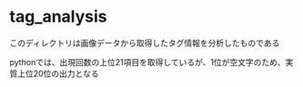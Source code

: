 # tag_analysis
このディレクトリは画像データから取得したタグ情報を分析したものである

pythonでは、出現回数の上位21項目を取得しているが、1位が空文字のため、実質上位20位の出力となる
